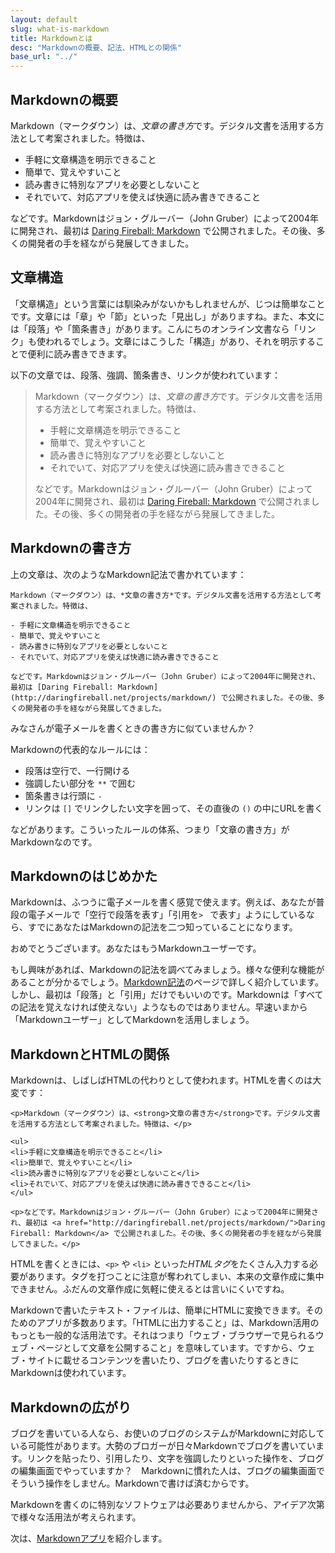 ```yaml
---
layout: default
slug: what-is-markdown
title: Markdownとは
desc: "Markdownの概要、記法、HTMLとの関係"
base_url: "../"
---
```


## Markdownの概要

Markdown（マークダウン）は、*文章の書き方*です。デジタル文書を活用する方法として考案されました。特徴は、

- 手軽に文章構造を明示できること
- 簡単で、覚えやすいこと
- 読み書きに特別なアプリを必要としないこと
- それでいて、対応アプリを使えば快適に読み書きできること

などです。Markdownはジョン・グルーバー（John Gruber）によって2004年に開発され、最初は [Daring Fireball: Markdown](http://daringfireball.net/projects/markdown/) で公開されました。その後、多くの開発者の手を経ながら発展してきました。

## 文章構造

「文章構造」という言葉には馴染みがないかもしれませんが、じつは簡単なことです。文章には「章」や「節」といった「見出し」がありますね。また、本文には「段落」や「箇条書き」があります。こんにちのオンライン文書なら「リンク」も使われるでしょう。文章にはこうした「構造」があり、それを明示することで便利に読み書きできます。

以下の文章では、段落、強調、箇条書き、リンクが使われています：

> Markdown（マークダウン）は、*文章の書き方*です。デジタル文書を活用する方法として考案されました。特徴は、
> 
> - 手軽に文章構造を明示できること
> - 簡単で、覚えやすいこと
> - 読み書きに特別なアプリを必要としないこと
> - それでいて、対応アプリを使えば快適に読み書きできること
> 
> などです。Markdownはジョン・グルーバー（John Gruber）によって2004年に開発され、最初は [Daring Fireball: Markdown](http://daringfireball.net/projects/markdown/) で公開されました。その後、多くの開発者の手を経ながら発展してきました。

## Markdownの書き方

上の文章は、次のようなMarkdown記法で書かれています：

    Markdown（マークダウン）は、*文章の書き方*です。デジタル文書を活用する方法として考案されました。特徴は、

    - 手軽に文章構造を明示できること
    - 簡単で、覚えやすいこと
    - 読み書きに特別なアプリを必要としないこと
    - それでいて、対応アプリを使えば快適に読み書きできること

    などです。Markdownはジョン・グルーバー（John Gruber）によって2004年に開発され、最初は [Daring Fireball: Markdown](http://daringfireball.net/projects/markdown/) で公開されました。その後、多くの開発者の手を経ながら発展してきました。

みなさんが電子メールを書くときの書き方に似ていませんか？

Markdownの代表的なルールには：

- 段落は空行で、一行開ける
- 強調したい部分を `**` で囲む
- 箇条書きは行頭に `- `
- リンクは `[]` でリンクしたい文字を囲って、その直後の `()` の中にURLを書く

などがあります。こういったルールの体系、つまり「文章の書き方」がMarkdownなのです。

## Markdownのはじめかた

Markdownは、ふつうに電子メールを書く感覚で使えます。例えば、あなたが普段の電子メールで「空行で段落を表す」「引用を`> ` で表す」ようにしているなら、すでにあなたはMarkdownの記法を二つ知っていることになります。

おめでとうございます。あなたはもうMarkdownユーザーです。

もし興味があれば、Markdownの記法を調べてみましょう。様々な便利な機能があることが分かるでしょう。[Markdown記法](../syntax/)のページで詳しく紹介しています。しかし、最初は「段落」と「引用」だけでもいいのです。Markdownは「すべての記法を覚えなければ使えない」ようなものではありません。早速いまから「Markdownユーザー」としてMarkdownを活用しましょう。

## MarkdownとHTMLの関係

Markdownは、しばしばHTMLの代わりとして使われます。HTMLを書くのは大変です：

    <p>Markdown（マークダウン）は、<strong>文章の書き方</strong>です。デジタル文書を活用する方法として考案されました。特徴は、</p>

    <ul>
    <li>手軽に文章構造を明示できること</li>
    <li>簡単で、覚えやすいこと</li>
    <li>読み書きに特別なアプリを必要としないこと</li>
    <li>それでいて、対応アプリを使えば快適に読み書きできること</li>
    </ul>

    <p>などです。Markdownはジョン・グルーバー（John Gruber）によって2004年に開発され、最初は <a href="http://daringfireball.net/projects/markdown/">Daring Fireball: Markdown</a> で公開されました。その後、多くの開発者の手を経ながら発展してきました。</p>

HTMLを書くときには、`<p>` や `<li>` といった*HTMLタグ*をたくさん入力する必要があります。タグを打つことに注意が奪われてしまい、本来の文章作成に集中できません。ふだんの文章作成に気軽に使えるとは言いにくいですね。

Markdownで書いたテキスト・ファイルは、簡単にHTMLに変換できます。そのためのアプリが多数あります。「HTMLに出力すること」は、Markdown活用のもっとも一般的な活用法です。それはつまり「ウェブ・ブラウザーで見られるウェブ・ページとして文章を公開すること」を意味しています。ですから、ウェブ・サイトに載せるコンテンツを書いたり、ブログを書いたりするときにMarkdownは使われています。

## Markdownの広がり

ブログを書いている人なら、お使いのブログのシステムがMarkdownに対応している可能性があります。大勢のブロガーが日々Markdownでブログを書いています。リンクを貼ったり、引用したり、文字を強調したりといった操作を、ブログの編集画面でやっていますか？　Markdownに慣れた人は、ブログの編集画面でそういう操作をしません。Markdownで書けば済むからです。

Markdownを書くのに特別なソフトウェアは必要ありませんから、アイデア次第で様々な活用法が考えられます。

次は、[Markdownアプリ](/apps/)を紹介します。
